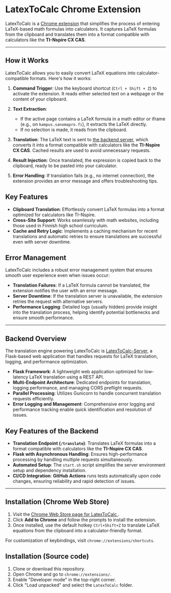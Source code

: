 # LatexToCalc Chrome Extension

LatexToCalc is a [ Chrome extension](https://chromewebstore.google.com/detail/latextocalc/nangjgcfgoikendjhgbcmobbcpijdcjn) that simplifies the process of entering LaTeX-based math formulas into calculators. It captures LaTeX formulas from the clipboard and translates them into a format compatible with calculators like the **TI-Nspire CX CAS**.



---

## How it Works

LatexToCalc allows you to easily convert LaTeX equations into calculator-compatible formats. Here's how it works:

1. **Command Trigger**: Use the keyboard shortcut (`Ctrl + Shift + Z`) to activate the extension. It reads either selected text on a webpage or the content of your clipboard.

2. **Text Extraction**: 
   - If the active page contains a LaTeX formula in a math editor or iframe (e.g., on `kampus.sanomapro.fi`), it extracts the LaTeX directly.
   - If no selection is made, it reads from the clipboard.

3. **Translation**: The LaTeX text is sent to [the backend server](https://github.com/OtsoBear/LatexToCalc-Server), which converts it into a format compatible with calculators like the **TI-Nspire CX CAS**. Cached results are used to avoid unnecessary requests.

4. **Result Injection**: Once translated, the expression is copied back to the clipboard, ready to be pasted into your calculator.

5. **Error Handling**: If translation fails (e.g., no internet connection), the extension provides an error message and offers troubleshooting tips.



## Key Features

- **Clipboard Translation**: Effortlessly convert LaTeX formulas into a format optimized for calculators like TI-Nspire.
- **Cross-Site Support**: Works seamlessly with math websites, including those used in Finnish high school curriculum.
- **Cache and Retry Logic**: Implements a caching mechanism for recent translations and automatic retries to ensure translations are successful even with server downtime.
  

## Error Management

LatexToCalc includes a robust error management system that ensures smooth user experience even when issues occur:

- **Translation Failures**: If a LaTeX formula cannot be translated, the extension notifies the user with an error message.
- **Server Downtime**: If the translation server is unavailable, the extension retries the request with alternative servers.
- **Performance Logging**: Detailed logs (usually hidden) provide insight into the translation process, helping identify potential bottlenecks and ensure smooth performance.

---

## Backend Overview

The translation engine powering LatexToCalc is [LatexToCalc-Server](https://github.com/OtsoBear/LatexToCalc-Server), a Flask-based web application that handles requests for LaTeX translation, logging, and performance optimization.

- **Flask Framework**: A lightweight web application optimized for low-latency LaTeX translation using a REST API.
- **Multi-Endpoint Architecture**: Dedicated endpoints for translation, logging performance, and managing CORS preflight requests.
- **Parallel Processing**: Utilizes Gunicorn to handle concurrent translation requests efficiently.
- **Error Logging and Management**: Comprehensive error logging and performance tracking enable quick identification and resolution of issues.

## Key Features of the Backend

- **Translation Endpoint (`/translate`)**: Translates LaTeX formulas into a format compatible with calculators like the **TI-Nspire CX CAS**.
- **Flask with Asynchronous Handling**: Ensures high-performance processing by handling multiple requests simultaneously.
- **Automated Setup**: The `start.sh` script simplifies the server environment setup and dependency installation.
- **CI/CD Integration**: **GitHub Actions** runs tests automatically upon code changes, ensuring reliability and rapid detection of issues.
---

## Installation (Chrome Web Store)

1. Visit the [Chrome Web Store page for LatexToCalc ](https://chromewebstore.google.com/detail/latextocalc/nangjgcfgoikendjhgbcmobbcpijdcjn).
2. Click **Add to Chrome** and follow the prompts to install the extension.
3. Once installed, use the default hotkey `Ctrl+Shift+Z` to translate LaTeX equations from the clipboard into a calculator-friendly format.

For customization of keybindings, visit `chrome://extensions/shortcuts`.

## Installation (Source code)

1. Clone or download this repository.
2. Open Chrome and go to `chrome://extensions/`.
3. Enable "Developer mode" in the top-right corner.
4. Click "Load unpacked" and select the `LatexToCalc` folder.

